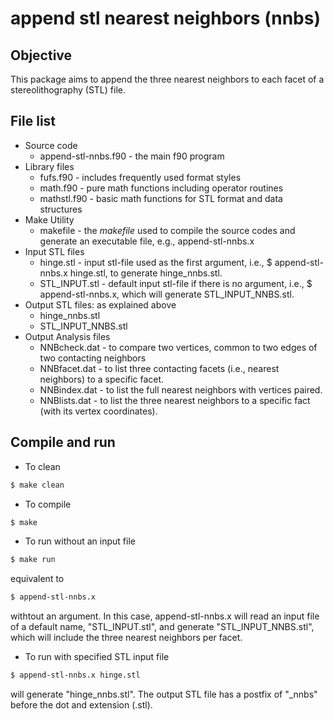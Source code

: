 # append stl nearest neighbors (nnbs)
## Objective
This package aims to append the three nearest neighbors to each facet of a stereolithography (STL) file.

## File list
- Source code
  - append-stl-nnbs.f90 - the main f90 program 
- Library files
  - fufs.f90 - includes frequently used format styles
  - math.f90 - pure math functions including operator routines
  - mathstl.f90 - basic math functions for STL format and data structures
- Make Utility 
  - makefile - the _makefile_ used to compile the source codes and generate an executable file, e.g., append-stl-nnbs.x
- Input STL files
  - hinge.stl - input stl-file used as the first argument, i.e., $ append-stl-nnbs.x hinge.stl, to generate hinge_nnbs.stl.
  - STL_INPUT.stl - default input stl-file if there is no argument, i.e., $ append-stl-nnbs.x, which will generate STL_INPUT_NNBS.stl.
- Output STL files: as explained above
  - hinge_nnbs.stl
  - STL_INPUT_NNBS.stl
- Output Analysis files
  - NNBcheck.dat - to compare two vertices, common to two edges of two contacting neighbors
  - NNBfacet.dat - to list three contacting facets (i.e., nearest neighbors) to a specific facet.
  - NNBindex.dat - to list the full nearest neighbors with vertices paired. 
  - NNBlists.dat - to list the three nearest neighbors to a specific fact (with its vertex coordinates).
  
## Compile and run
- To clean 
```bash
$ make clean 
``` 
- To compile
```bash
$ make 
```
- To run without an input file
```bash
$ make run 
```
equivalent to  
```bash
$ append-stl-nnbs.x  
```
withtout an argument. In this case, append-stl-nnbs.x will read an input file of a default name, "STL_INPUT.stl", and generate  "STL_INPUT_NNBS.stl", which will include the three nearest neighbors per facet. 

- To run with specified STL input file
```bash
$ append-stl-nnbs.x hinge.stl 
```
will generate "hinge_nnbs.stl". The output STL file has a postfix of "\_nnbs" before the dot and extension (.stl). 
